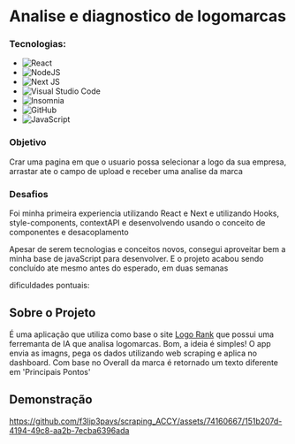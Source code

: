 # Analise e diagnostico de logomarcas

### Tecnologias: 

- ![React](https://img.shields.io/badge/react-%2320232a.svg?style=for-the-badge&logo=react&logoColor=%2361DAFB)
- ![NodeJS](https://img.shields.io/badge/node.js-6DA55F?style=for-the-badge&logo=node.js&logoColor=white)
- ![Next JS](https://img.shields.io/badge/Next-black?style=for-the-badge&logo=next.js&logoColor=white)
- ![Visual Studio Code](https://img.shields.io/badge/Visual%20Studio%20Code-0078d7.svg?style=for-the-badge&logo=visual-studio-code&logoColor=white)
- ![Insomnia](https://img.shields.io/badge/Insomnia-black?style=for-the-badge&logo=insomnia&logoColor=5849BE)
- ![GitHub](https://img.shields.io/badge/github-%23121011.svg?style=for-the-badge&logo=github&logoColor=white)
- ![JavaScript](https://img.shields.io/badge/javascript-%23323330.svg?style=for-the-badge&logo=javascript&logoColor=%23F7DF1E)

### Objetivo

Crar uma pagina em que o usuario possa selecionar a logo da sua empresa, arrastar ate o campo de upload e receber uma analise da marca

### Desafios

Foi minha primeira experiencia utilizando React e Next e utilizando Hooks, style-components, contextAPI e desenvolvendo usando o conceito de componentes e desacoplamento

Apesar de serem tecnologias e conceitos novos, consegui aproveitar bem a minha base de javaScript para desenvolver. E o projeto acabou sendo concluído ate mesmo antes do esperado, em duas semanas

dificuldades pontuais:

## Sobre o Projeto

É uma aplicação que utiliza como base o site [Logo Rank](https://brandmark.io/logo-rank/) que possui uma ferremanta de IA que analisa logomarcas. Bom, a ideia é simples! O app envia as imagns, pega os dados utilizando web scraping e aplica no dashboard. Com base no Overall da marca é retornado um texto diferente em 'Principais Pontos'

## Demonstração



https://github.com/f3lip3pavs/scraping_ACCY/assets/74160667/151b207d-4194-49c8-aa2b-7ecba6396ada


